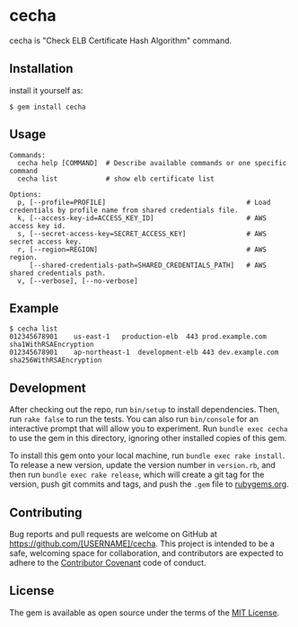 # cecha

cecha is "Check ELB Certificate Hash Algorithm" command.

## Installation

install it yourself as:

    $ gem install cecha

## Usage

```
Commands:
  cecha help [COMMAND]  # Describe available commands or one specific command
  cecha list            # show elb certificate list

Options:
  p, [--profile=PROFILE]                                   # Load credentials by profile name from shared credentials file.
  k, [--access-key-id=ACCESS_KEY_ID]                       # AWS access key id.
  s, [--secret-access-key=SECRET_ACCESS_KEY]               # AWS secret access key.
  r, [--region=REGION]                                     # AWS region.
     [--shared-credentials-path=SHARED_CREDENTIALS_PATH]   # AWS shared credentials path.
  v, [--verbose], [--no-verbose]
```

## Example

```
$ cecha list
012345678901	us-east-1	production-elb	443	prod.example.com	sha1WithRSAEncryption
012345678901	ap-northeast-1	development-elb	443	dev.example.com	sha256WithRSAEncryption
```

## Development

After checking out the repo, run `bin/setup` to install dependencies. Then, run `rake false` to run the tests. You can also run `bin/console` for an interactive prompt that will allow you to experiment. Run `bundle exec cecha` to use the gem in this directory, ignoring other installed copies of this gem.

To install this gem onto your local machine, run `bundle exec rake install`. To release a new version, update the version number in `version.rb`, and then run `bundle exec rake release`, which will create a git tag for the version, push git commits and tags, and push the `.gem` file to [rubygems.org](https://rubygems.org).

## Contributing

Bug reports and pull requests are welcome on GitHub at https://github.com/[USERNAME]/cecha. This project is intended to be a safe, welcoming space for collaboration, and contributors are expected to adhere to the [Contributor Covenant](contributor-covenant.org) code of conduct.


## License

The gem is available as open source under the terms of the [MIT License](http://opensource.org/licenses/MIT).

